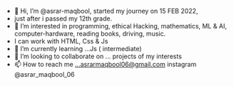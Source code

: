 - 👋 Hi, I’m @asrar-maqbool, started my journey on 15 FEB 2022,
-  just after i passed my 12th grade.
- 👀 I’m interested in programming, ethical Hacking, mathematics, ML & AI, computer-hardware, reading books, driving, music.
- I can work with HTML, Css & Js
- 🌱 I’m currently learning ...Js ( intermediate)
- 💞️ I’m looking to collaborate on ... projects of my interests
- 📫 How to reach me ...asrarmaqbool06@gmail.com
 instagram @asrar_maqbool_06

<!---
asrar-codes/asrar-codes is a ✨ special ✨ repository because its `README.md` (this file) appears on your GitHub profile.
You can click the Preview link to take a look at your changes.
--->
